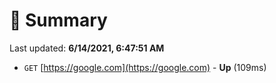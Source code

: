 # 📖 Summary
Last updated: **6/14/2021, 6:47:51 AM**

- `GET` [https://google.com](https://google.com) - **Up** (109ms)
